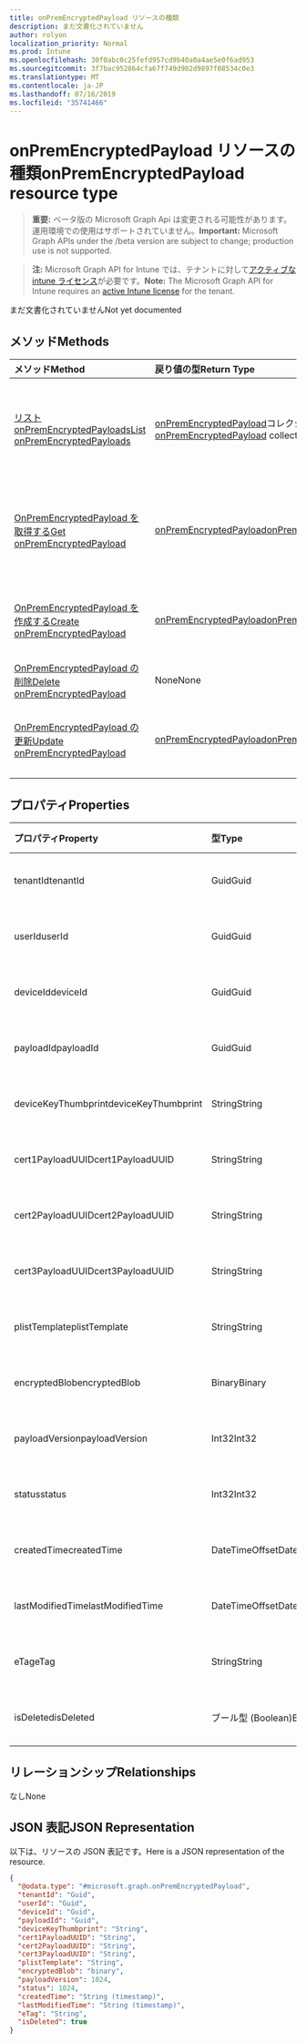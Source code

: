 ```yaml
---
title: onPremEncryptedPayload リソースの種類
description: まだ文書化されていません
author: rolyon
localization_priority: Normal
ms.prod: Intune
ms.openlocfilehash: 30f0abc0c25fefd957cd9b40a0a4ae5e0f6ad953
ms.sourcegitcommit: 3f7bac952864cfa67f749d902d9897f08534c0e3
ms.translationtype: MT
ms.contentlocale: ja-JP
ms.lasthandoff: 07/16/2019
ms.locfileid: "35741466"
---
```

# <a name="onpremencryptedpayload-resource-type"></a><span data-ttu-id="4a3cf-103">onPremEncryptedPayload リソースの種類</span><span class="sxs-lookup"><span data-stu-id="4a3cf-103">onPremEncryptedPayload resource type</span></span>

> <span data-ttu-id="4a3cf-104">**重要:** ベータ版の Microsoft Graph Api は変更される可能性があります。運用環境での使用はサポートされていません。</span><span class="sxs-lookup"><span data-stu-id="4a3cf-104">**Important:** Microsoft Graph APIs under the /beta version are subject to change; production use is not supported.</span></span>

> <span data-ttu-id="4a3cf-105">**注:** Microsoft Graph API for Intune では、テナントに対して[アクティブな intune ライセンス](https://go.microsoft.com/fwlink/?linkid=839381)が必要です。</span><span class="sxs-lookup"><span data-stu-id="4a3cf-105">**Note:** The Microsoft Graph API for Intune requires an [active Intune license](https://go.microsoft.com/fwlink/?linkid=839381) for the tenant.</span></span>

<span data-ttu-id="4a3cf-106">まだ文書化されていません</span><span class="sxs-lookup"><span data-stu-id="4a3cf-106">Not yet documented</span></span>

## <a name="methods"></a><span data-ttu-id="4a3cf-107">メソッド</span><span class="sxs-lookup"><span data-stu-id="4a3cf-107">Methods</span></span>
|<span data-ttu-id="4a3cf-108">メソッド</span><span class="sxs-lookup"><span data-stu-id="4a3cf-108">Method</span></span>|<span data-ttu-id="4a3cf-109">戻り値の型</span><span class="sxs-lookup"><span data-stu-id="4a3cf-109">Return Type</span></span>|<span data-ttu-id="4a3cf-110">説明</span><span class="sxs-lookup"><span data-stu-id="4a3cf-110">Description</span></span>|
|:---|:---|:---|
|[<span data-ttu-id="4a3cf-111">リスト onPremEncryptedPayloads</span><span class="sxs-lookup"><span data-stu-id="4a3cf-111">List onPremEncryptedPayloads</span></span>](../api/intune-raimportcerts-onpremencryptedpayload-list.md)|<span data-ttu-id="4a3cf-112">[onPremEncryptedPayload](../resources/intune-raimportcerts-onpremencryptedpayload.md)コレクション</span><span class="sxs-lookup"><span data-stu-id="4a3cf-112">[onPremEncryptedPayload](../resources/intune-raimportcerts-onpremencryptedpayload.md) collection</span></span>|<span data-ttu-id="4a3cf-113">[OnPremEncryptedPayload](../resources/intune-raimportcerts-onpremencryptedpayload.md)オブジェクトのプロパティとリレーションシップをリストします。</span><span class="sxs-lookup"><span data-stu-id="4a3cf-113">List properties and relationships of the [onPremEncryptedPayload](../resources/intune-raimportcerts-onpremencryptedpayload.md) objects.</span></span>|
|[<span data-ttu-id="4a3cf-114">OnPremEncryptedPayload を取得する</span><span class="sxs-lookup"><span data-stu-id="4a3cf-114">Get onPremEncryptedPayload</span></span>](../api/intune-raimportcerts-onpremencryptedpayload-get.md)|[<span data-ttu-id="4a3cf-115">onPremEncryptedPayload</span><span class="sxs-lookup"><span data-stu-id="4a3cf-115">onPremEncryptedPayload</span></span>](../resources/intune-raimportcerts-onpremencryptedpayload.md)|<span data-ttu-id="4a3cf-116">[OnPremEncryptedPayload](../resources/intune-raimportcerts-onpremencryptedpayload.md)オブジェクトのプロパティとリレーションシップを読み取ります。</span><span class="sxs-lookup"><span data-stu-id="4a3cf-116">Read properties and relationships of the [onPremEncryptedPayload](../resources/intune-raimportcerts-onpremencryptedpayload.md) object.</span></span>|
|[<span data-ttu-id="4a3cf-117">OnPremEncryptedPayload を作成する</span><span class="sxs-lookup"><span data-stu-id="4a3cf-117">Create onPremEncryptedPayload</span></span>](../api/intune-raimportcerts-onpremencryptedpayload-create.md)|[<span data-ttu-id="4a3cf-118">onPremEncryptedPayload</span><span class="sxs-lookup"><span data-stu-id="4a3cf-118">onPremEncryptedPayload</span></span>](../resources/intune-raimportcerts-onpremencryptedpayload.md)|<span data-ttu-id="4a3cf-119">新しい[onPremEncryptedPayload](../resources/intune-raimportcerts-onpremencryptedpayload.md)オブジェクトを作成します。</span><span class="sxs-lookup"><span data-stu-id="4a3cf-119">Create a new [onPremEncryptedPayload](../resources/intune-raimportcerts-onpremencryptedpayload.md) object.</span></span>|
|[<span data-ttu-id="4a3cf-120">OnPremEncryptedPayload の削除</span><span class="sxs-lookup"><span data-stu-id="4a3cf-120">Delete onPremEncryptedPayload</span></span>](../api/intune-raimportcerts-onpremencryptedpayload-delete.md)|<span data-ttu-id="4a3cf-121">None</span><span class="sxs-lookup"><span data-stu-id="4a3cf-121">None</span></span>|<span data-ttu-id="4a3cf-122">[OnPremEncryptedPayload](../resources/intune-raimportcerts-onpremencryptedpayload.md)を削除します。</span><span class="sxs-lookup"><span data-stu-id="4a3cf-122">Deletes a [onPremEncryptedPayload](../resources/intune-raimportcerts-onpremencryptedpayload.md).</span></span>|
|[<span data-ttu-id="4a3cf-123">OnPremEncryptedPayload の更新</span><span class="sxs-lookup"><span data-stu-id="4a3cf-123">Update onPremEncryptedPayload</span></span>](../api/intune-raimportcerts-onpremencryptedpayload-update.md)|[<span data-ttu-id="4a3cf-124">onPremEncryptedPayload</span><span class="sxs-lookup"><span data-stu-id="4a3cf-124">onPremEncryptedPayload</span></span>](../resources/intune-raimportcerts-onpremencryptedpayload.md)|<span data-ttu-id="4a3cf-125">[OnPremEncryptedPayload](../resources/intune-raimportcerts-onpremencryptedpayload.md)オブジェクトのプロパティを更新します。</span><span class="sxs-lookup"><span data-stu-id="4a3cf-125">Update the properties of a [onPremEncryptedPayload](../resources/intune-raimportcerts-onpremencryptedpayload.md) object.</span></span>|

## <a name="properties"></a><span data-ttu-id="4a3cf-126">プロパティ</span><span class="sxs-lookup"><span data-stu-id="4a3cf-126">Properties</span></span>
|<span data-ttu-id="4a3cf-127">プロパティ</span><span class="sxs-lookup"><span data-stu-id="4a3cf-127">Property</span></span>|<span data-ttu-id="4a3cf-128">型</span><span class="sxs-lookup"><span data-stu-id="4a3cf-128">Type</span></span>|<span data-ttu-id="4a3cf-129">説明</span><span class="sxs-lookup"><span data-stu-id="4a3cf-129">Description</span></span>|
|:---|:---|:---|
|<span data-ttu-id="4a3cf-130">tenantId</span><span class="sxs-lookup"><span data-stu-id="4a3cf-130">tenantId</span></span>|<span data-ttu-id="4a3cf-131">Guid</span><span class="sxs-lookup"><span data-stu-id="4a3cf-131">Guid</span></span>|<span data-ttu-id="4a3cf-132">まだ文書化されていません</span><span class="sxs-lookup"><span data-stu-id="4a3cf-132">Not yet documented</span></span>|
|<span data-ttu-id="4a3cf-133">userId</span><span class="sxs-lookup"><span data-stu-id="4a3cf-133">userId</span></span>|<span data-ttu-id="4a3cf-134">Guid</span><span class="sxs-lookup"><span data-stu-id="4a3cf-134">Guid</span></span>|<span data-ttu-id="4a3cf-135">まだ文書化されていません</span><span class="sxs-lookup"><span data-stu-id="4a3cf-135">Not yet documented</span></span>|
|<span data-ttu-id="4a3cf-136">deviceId</span><span class="sxs-lookup"><span data-stu-id="4a3cf-136">deviceId</span></span>|<span data-ttu-id="4a3cf-137">Guid</span><span class="sxs-lookup"><span data-stu-id="4a3cf-137">Guid</span></span>|<span data-ttu-id="4a3cf-138">まだ文書化されていません</span><span class="sxs-lookup"><span data-stu-id="4a3cf-138">Not yet documented</span></span>|
|<span data-ttu-id="4a3cf-139">payloadId</span><span class="sxs-lookup"><span data-stu-id="4a3cf-139">payloadId</span></span>|<span data-ttu-id="4a3cf-140">Guid</span><span class="sxs-lookup"><span data-stu-id="4a3cf-140">Guid</span></span>|<span data-ttu-id="4a3cf-141">まだ文書化されていません</span><span class="sxs-lookup"><span data-stu-id="4a3cf-141">Not yet documented</span></span>|
|<span data-ttu-id="4a3cf-142">deviceKeyThumbprint</span><span class="sxs-lookup"><span data-stu-id="4a3cf-142">deviceKeyThumbprint</span></span>|<span data-ttu-id="4a3cf-143">String</span><span class="sxs-lookup"><span data-stu-id="4a3cf-143">String</span></span>|<span data-ttu-id="4a3cf-144">まだ文書化されていません</span><span class="sxs-lookup"><span data-stu-id="4a3cf-144">Not yet documented</span></span>|
|<span data-ttu-id="4a3cf-145">cert1PayloadUUID</span><span class="sxs-lookup"><span data-stu-id="4a3cf-145">cert1PayloadUUID</span></span>|<span data-ttu-id="4a3cf-146">String</span><span class="sxs-lookup"><span data-stu-id="4a3cf-146">String</span></span>|<span data-ttu-id="4a3cf-147">まだ文書化されていません</span><span class="sxs-lookup"><span data-stu-id="4a3cf-147">Not yet documented</span></span>|
|<span data-ttu-id="4a3cf-148">cert2PayloadUUID</span><span class="sxs-lookup"><span data-stu-id="4a3cf-148">cert2PayloadUUID</span></span>|<span data-ttu-id="4a3cf-149">String</span><span class="sxs-lookup"><span data-stu-id="4a3cf-149">String</span></span>|<span data-ttu-id="4a3cf-150">まだ文書化されていません</span><span class="sxs-lookup"><span data-stu-id="4a3cf-150">Not yet documented</span></span>|
|<span data-ttu-id="4a3cf-151">cert3PayloadUUID</span><span class="sxs-lookup"><span data-stu-id="4a3cf-151">cert3PayloadUUID</span></span>|<span data-ttu-id="4a3cf-152">String</span><span class="sxs-lookup"><span data-stu-id="4a3cf-152">String</span></span>|<span data-ttu-id="4a3cf-153">まだ文書化されていません</span><span class="sxs-lookup"><span data-stu-id="4a3cf-153">Not yet documented</span></span>|
|<span data-ttu-id="4a3cf-154">plistTemplate</span><span class="sxs-lookup"><span data-stu-id="4a3cf-154">plistTemplate</span></span>|<span data-ttu-id="4a3cf-155">String</span><span class="sxs-lookup"><span data-stu-id="4a3cf-155">String</span></span>|<span data-ttu-id="4a3cf-156">まだ文書化されていません</span><span class="sxs-lookup"><span data-stu-id="4a3cf-156">Not yet documented</span></span>|
|<span data-ttu-id="4a3cf-157">encryptedBlob</span><span class="sxs-lookup"><span data-stu-id="4a3cf-157">encryptedBlob</span></span>|<span data-ttu-id="4a3cf-158">Binary</span><span class="sxs-lookup"><span data-stu-id="4a3cf-158">Binary</span></span>|<span data-ttu-id="4a3cf-159">まだ文書化されていません</span><span class="sxs-lookup"><span data-stu-id="4a3cf-159">Not yet documented</span></span>|
|<span data-ttu-id="4a3cf-160">payloadVersion</span><span class="sxs-lookup"><span data-stu-id="4a3cf-160">payloadVersion</span></span>|<span data-ttu-id="4a3cf-161">Int32</span><span class="sxs-lookup"><span data-stu-id="4a3cf-161">Int32</span></span>|<span data-ttu-id="4a3cf-162">まだ文書化されていません</span><span class="sxs-lookup"><span data-stu-id="4a3cf-162">Not yet documented</span></span>|
|<span data-ttu-id="4a3cf-163">status</span><span class="sxs-lookup"><span data-stu-id="4a3cf-163">status</span></span>|<span data-ttu-id="4a3cf-164">Int32</span><span class="sxs-lookup"><span data-stu-id="4a3cf-164">Int32</span></span>|<span data-ttu-id="4a3cf-165">まだ文書化されていません</span><span class="sxs-lookup"><span data-stu-id="4a3cf-165">Not yet documented</span></span>|
|<span data-ttu-id="4a3cf-166">createdTime</span><span class="sxs-lookup"><span data-stu-id="4a3cf-166">createdTime</span></span>|<span data-ttu-id="4a3cf-167">DateTimeOffset</span><span class="sxs-lookup"><span data-stu-id="4a3cf-167">DateTimeOffset</span></span>|<span data-ttu-id="4a3cf-168">まだ文書化されていません</span><span class="sxs-lookup"><span data-stu-id="4a3cf-168">Not yet documented</span></span>|
|<span data-ttu-id="4a3cf-169">lastModifiedTime</span><span class="sxs-lookup"><span data-stu-id="4a3cf-169">lastModifiedTime</span></span>|<span data-ttu-id="4a3cf-170">DateTimeOffset</span><span class="sxs-lookup"><span data-stu-id="4a3cf-170">DateTimeOffset</span></span>|<span data-ttu-id="4a3cf-171">まだ文書化されていません</span><span class="sxs-lookup"><span data-stu-id="4a3cf-171">Not yet documented</span></span>|
|<span data-ttu-id="4a3cf-172">eTag</span><span class="sxs-lookup"><span data-stu-id="4a3cf-172">eTag</span></span>|<span data-ttu-id="4a3cf-173">String</span><span class="sxs-lookup"><span data-stu-id="4a3cf-173">String</span></span>|<span data-ttu-id="4a3cf-174">まだ文書化されていません</span><span class="sxs-lookup"><span data-stu-id="4a3cf-174">Not yet documented</span></span>|
|<span data-ttu-id="4a3cf-175">isDeleted</span><span class="sxs-lookup"><span data-stu-id="4a3cf-175">isDeleted</span></span>|<span data-ttu-id="4a3cf-176">ブール型 (Boolean)</span><span class="sxs-lookup"><span data-stu-id="4a3cf-176">Boolean</span></span>|<span data-ttu-id="4a3cf-177">まだ文書化されていません</span><span class="sxs-lookup"><span data-stu-id="4a3cf-177">Not yet documented</span></span>|

## <a name="relationships"></a><span data-ttu-id="4a3cf-178">リレーションシップ</span><span class="sxs-lookup"><span data-stu-id="4a3cf-178">Relationships</span></span>
<span data-ttu-id="4a3cf-179">なし</span><span class="sxs-lookup"><span data-stu-id="4a3cf-179">None</span></span>

## <a name="json-representation"></a><span data-ttu-id="4a3cf-180">JSON 表記</span><span class="sxs-lookup"><span data-stu-id="4a3cf-180">JSON Representation</span></span>
<span data-ttu-id="4a3cf-181">以下は、リソースの JSON 表記です。</span><span class="sxs-lookup"><span data-stu-id="4a3cf-181">Here is a JSON representation of the resource.</span></span>
<!-- {
  "blockType": "resource",
  "keyProperty": "id",
  "@odata.type": "microsoft.graph.onPremEncryptedPayload"
}
-->
``` json
{
  "@odata.type": "#microsoft.graph.onPremEncryptedPayload",
  "tenantId": "Guid",
  "userId": "Guid",
  "deviceId": "Guid",
  "payloadId": "Guid",
  "deviceKeyThumbprint": "String",
  "cert1PayloadUUID": "String",
  "cert2PayloadUUID": "String",
  "cert3PayloadUUID": "String",
  "plistTemplate": "String",
  "encryptedBlob": "binary",
  "payloadVersion": 1024,
  "status": 1024,
  "createdTime": "String (timestamp)",
  "lastModifiedTime": "String (timestamp)",
  "eTag": "String",
  "isDeleted": true
}
```






